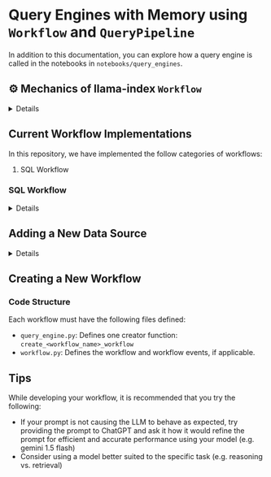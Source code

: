 # Query Engines with Memory using `Workflow` and `QueryPipeline`

In addition to this documentation, you can explore how a query engine is called in the notebooks in `notebooks/query_engines`.

## :gear: Mechanics of llama-index `Workflow`

<details>

To create a workflow, you create a custom class that inherits from `Workflow`.
Each step in the flow is decorated with the `@step` so that type inferences can be made for any received objects from the input and output `Events`.
(Input events are passed to the step, while output events are type hinted with `-> Event:`.)

There are default `StartEvent` and `StopEvent` classes, but other custom classes can be used to pass objects from one step to another.

Unlike a pipeline, with a workflow there is no need to instantiate it to add links between its modules.
We can simply set-up the class with the relevant typed `Event` links, and the DAG will be imputed from the events, making readability significantly better.
There are no longer keys passed implicitly - all objects passed as part of events or the `Context` are explicitly accounted for.

There is also no longer the need to instantiate the workflow with every object needed to complete it.
Any objects needed for the initial step will have to be passed, but objects can be created within a step and passed to subsequent steps.

There is also a `Context` - an object available to all steps - that we can leverage to access information from within any step, regardless of the data passed via the input and output events.

Workflows are set up to **only be run asynchronously**, which is no problem for our endpoints.
The `run()` method is set up to be awaited.

</details>


## Current Workflow Implementations

In this repository, we have implemented the follow categories of workflows:
1. SQL Workflow

### SQL Workflow

<details>
This workflow uses a [`NLSQLTableQueryEngine`](https://docs.llamaindex.ai/en/stable/api_reference/query_engine/NL_SQL_table/) to query SQL data and synthesize a response to a query using an LLM.

Parameters to customize:
- `<table_name>_table_desc`: This description is specific to the table that the query engine is querying. The value should be different for each SQL workflow that is defined on a different dataset. It should be defined within `workflow_descriptions.py`.
- `text_to_sql_prompt`: This prompt defines how the LLM should convert the initial user query into a SQL query to run on the data. It should be defined within `prompts.py`.
- `response_synthesis_prompt_str`: This prompt defines how the SQL response should be synthesized into meaningful text based on the original user query, the SQL query, and the SQL response. It should be defined within `prompts.py`.
</details>



## Adding a New Data Source
<details>

If you are seeking to use an existing workflow with a new SQL table data source, you must follow the following steps:
1. Add a description of the table to `query_engines/workflow_descriptions.py`
    - This should include a description of all of the columns that may be helpful during querying.
2. Add the table name to the `PostgresTables` enum in `schema/schema.py`
3. Add the table to the `SQL_TABLE_DESC_MAPPING` in `query_engines/workflow_descriptions.py`
4. Then, when you instantiate the SQL workflow, pass this table name as the `table_source` argument when you want to use it.

</details>

## Creating a New Workflow

### Code Structure

Each workflow must have the following files defined:
- `query_engine.py`: Defines one creator function: `create_<workflow_name>_workflow`
- `workflow.py`: Defines the workflow and workflow events, if applicable. 


## Tips

While developing your workflow, it is recommended that you try the following:
* If your prompt is not causing the LLM to behave as expected, try providing the prompt to ChatGPT and ask it how it would refine the prompt for efficient and accurate performance using your model (e.g. gemini 1.5 flash)
* Consider using a model better suited to the specific task (e.g. reasoning vs. retrieval)




